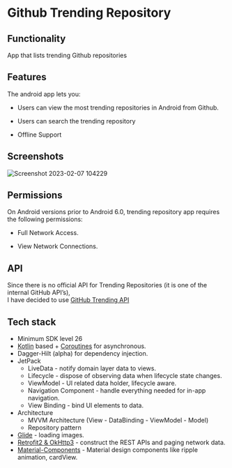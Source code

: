 # Github Trending Repository 

## Functionality
App that lists trending Github repositories

## Features

The android app lets you:

- Users can view the most trending repositories in Android from Github.
  
- Users can search the trending repository

- Offline Support

## Screenshots

![Screenshot 2023-02-07 104229](https://user-images.githubusercontent.com/93249038/217155219-69cda7bf-6b5c-436c-b4ed-5b09fc905c42.png)


## Permissions

On Android versions prior to Android 6.0, trending repository app requires the following permissions:

- Full Network Access.
  
- View Network Connections.

## API
Since there is no official API for Trending Repositories (it is one of the internal GitHub API’s),
<br />
I have decided to use [GitHub Trending API](https://github-trending-api-wonder.herokuapp.com/)

## Tech stack
- Minimum SDK level 26
- [Kotlin](https://kotlinlang.org/) based + [Coroutines](https://github.com/Kotlin/kotlinx.coroutines) for asynchronous.
- Dagger-Hilt (alpha) for dependency injection.
- JetPack
    - LiveData - notify domain layer data to views.
    - Lifecycle - dispose of observing data when lifecycle state changes.
    - ViewModel - UI related data holder, lifecycle aware.
    - Navigation Component - handle everything needed for in-app navigation.
    - View Binding - bind UI elements to data.
- Architecture
    - MVVM Architecture (View - DataBinding - ViewModel - Model)
    - Repository pattern
- [Glide](https://github.com/bumptech/glide) - loading images.
- [Retrofit2 & OkHttp3](https://github.com/square/retrofit) - construct the REST APIs and paging network data.
- [Material-Components](https://github.com/material-components/material-components-android) - Material design components like ripple animation, cardView.
